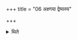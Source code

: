 +++
title = "06 अक्ष्णया द्वेष्यस्य"

+++

<details><summary>थिते</summary>

अक्ष्णया द्वेष्यस्य ६
</details>
